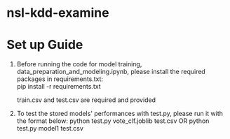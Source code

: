 # nsl-kdd-examine

# Set up Guide

1. Before running the code for model training, data_preparation_and_modeling.ipynb, please install the required packages in requirements.txt:  
   pip install -r requirements.txt
   
   train.csv and test.csv are required and provided
   
2. To test the stored models' performances with test.py, please run it with the format below:
  python test.py vote_clf.joblib test.csv OR python test.py model1 test.csv
  

  
   
